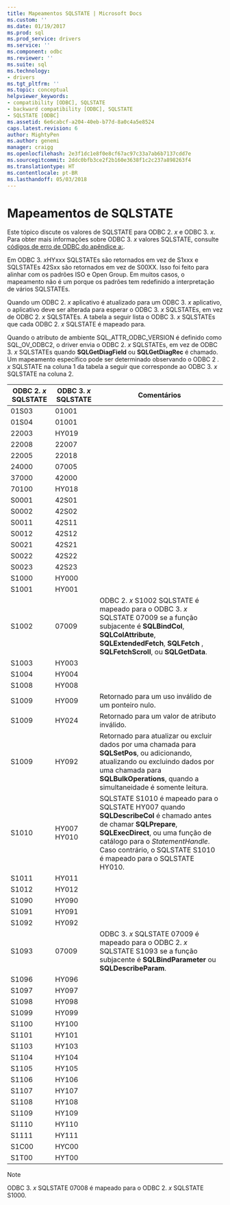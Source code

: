 ```yaml
---
title: Mapeamentos SQLSTATE | Microsoft Docs
ms.custom: ''
ms.date: 01/19/2017
ms.prod: sql
ms.prod_service: drivers
ms.service: ''
ms.component: odbc
ms.reviewer: ''
ms.suite: sql
ms.technology:
- drivers
ms.tgt_pltfrm: ''
ms.topic: conceptual
helpviewer_keywords:
- compatibility [ODBC], SQLSTATE
- backward compatibility [ODBC], SQLSTATE
- SQLSTATE [ODBC]
ms.assetid: 6e6cabcf-a204-40eb-b77d-8a0c4a5e8524
caps.latest.revision: 6
author: MightyPen
ms.author: genemi
manager: craigg
ms.openlocfilehash: 2e3f1dc1e8f0e8cf67ac97c33a7ab6b7137cdd7e
ms.sourcegitcommit: 2ddc0bfb3ce2f2b160e3638f1c2c237a898263f4
ms.translationtype: HT
ms.contentlocale: pt-BR
ms.lasthandoff: 05/03/2018
---
```

# <a name="sqlstate-mappings"></a>Mapeamentos de SQLSTATE
Este tópico discute os valores de SQLSTATE para ODBC 2. *x* e ODBC 3. *x*. Para obter mais informações sobre ODBC 3. *x* valores SQLSTATE, consulte [códigos de erro de ODBC do apêndice a:](../../../odbc/reference/appendixes/appendix-a-odbc-error-codes.md).  
  
 Em ODBC 3. *x*HYxxx SQLSTATEs são retornados em vez de S1xxx e SQLSTATEs 42Sxx são retornados em vez de S00XX. Isso foi feito para alinhar com os padrões ISO e Open Group. Em muitos casos, o mapeamento não é um porque os padrões tem redefinido a interpretação de vários SQLSTATEs.  
  
 Quando um ODBC 2. *x* aplicativo é atualizado para um ODBC 3. *x* aplicativo, o aplicativo deve ser alterada para esperar o ODBC 3. *x* SQLSTATEs, em vez de ODBC 2. *x* SQLSTATEs. A tabela a seguir lista o ODBC 3. *x* SQLSTATEs que cada ODBC 2. *x* SQLSTATE é mapeado para.  
  
 Quando o atributo de ambiente SQL_ATTR_ODBC_VERSION é definido como SQL_OV_ODBC2, o driver envia o ODBC 2. *x* SQLSTATEs, em vez de ODBC 3. *x* SQLSTATEs quando **SQLGetDiagField** ou **SQLGetDiagRec** é chamado. Um mapeamento específico pode ser determinado observando o ODBC 2 *. x* SQLSTATE na coluna 1 da tabela a seguir que corresponde ao ODBC 3. *x* SQLSTATE na coluna 2.  
  
|ODBC 2. *x* SQLSTATE|ODBC 3. *x* SQLSTATE|Comentários|  
|-------------------------|-------------------------|--------------|  
|01S03|01001||  
|01S04|01001||  
|22003|HY019||  
|22008|22007||  
|22005|22018||  
|24000|07005||  
|37000|42000||  
|70100|HY018||  
|S0001|42S01||  
|S0002|42S02||  
|S0011|42S11||  
|S0012|42S12||  
|S0021|42S21||  
|S0022|42S22||  
|S0023|42S23||  
|S1000|HY000||  
|S1001|HY001||  
|S1002|07009|ODBC 2. *x* S1002 SQLSTATE é mapeado para o ODBC 3. *x* SQLSTATE 07009 se a função subjacente é **SQLBindCol**, **SQLColAttribute**, **SQLExtendedFetch**, **SQLFetch** , **SQLFetchScroll**, ou **SQLGetData**.|  
|S1003|HY003||  
|S1004|HY004||  
|S1008|HY008||  
|S1009|HY009|Retornado para um uso inválido de um ponteiro nulo.|  
|S1009|HY024|Retornado para um valor de atributo inválido.|  
|S1009|HY092|Retornado para atualizar ou excluir dados por uma chamada para **SQLSetPos**, ou adicionando, atualizando ou excluindo dados por uma chamada para **SQLBulkOperations**, quando a simultaneidade é somente leitura.|  
|S1010|HY007 HY010|SQLSTATE S1010 é mapeado para o SQLSTATE HY007 quando **SQLDescribeCol** é chamado antes de chamar **SQLPrepare**, **SQLExecDirect**, ou uma função de catálogo para o *StatementHandle*. Caso contrário, o SQLSTATE S1010 é mapeado para o SQLSTATE HY010.|  
|S1011|HY011||  
|S1012|HY012||  
|S1090|HY090||  
|S1091|HY091||  
|S1092|HY092||  
|S1093|07009|ODBC 3. *x* SQLSTATE 07009 é mapeado para o ODBC 2. *x* SQLSTATE S1093 se a função subjacente é **SQLBindParameter** ou **SQLDescribeParam**.|  
|S1096|HY096||  
|S1097|HY097||  
|S1098|HY098||  
|S1099|HY099||  
|S1100|HY100||  
|S1101|HY101||  
|S1103|HY103||  
|S1104|HY104||  
|S1105|HY105||  
|S1106|HY106||  
|S1107|HY107||  
|S1108|HY108||  
|S1109|HY109||  
|S1110|HY110||  
|S1111|HY111||  
|S1C00|HYC00||  
|S1T00|HYT00||  
  
> [!NOTE]  
>  ODBC 3. *x* SQLSTATE 07008 é mapeado para o ODBC 2. *x* SQLSTATE S1000.
